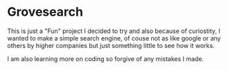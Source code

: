 # Grovesearch


This is just a "Fun" project I decided to try and also because of curiostity, I wanted to make a simple search engine, of couse not as like google or any others by higher companies but just something little to see how it works.

I am also learning more on coding so forgive of any mistakes I made.
